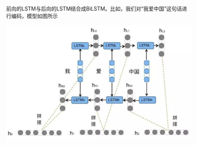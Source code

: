 

前向的LSTM与后向的LSTM结合成BiLSTM。比如，我们对“我爱中国”这句话进行编码，模型如图所示

![](./images/Bi-LSTM/Bi-LSTM-20201214-201033-130999.jpg)